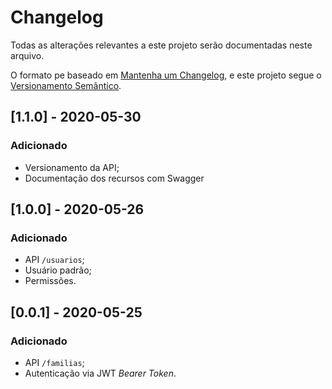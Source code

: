 # Changelog

Todas as alterações relevantes a este projeto serão documentadas neste arquivo.

O  formato pe baseado em [Mantenha um Changelog](https://keepachangelog.com/pt-BR/1.0.0/), e este projeto segue o [Versionamento Semântico](https://semver.org/lang/pt-BR/).


## [1.1.0] - 2020-05-30
### Adicionado
- Versionamento da API;
- Documentação dos recursos com Swagger

## [1.0.0] - 2020-05-26
### Adicionado
- API `/usuarios`;
- Usuário padrão;
- Permissões.

## [0.0.1] - 2020-05-25
### Adicionado
- API `/familias`;
- Autenticação via JWT _Bearer Token_.
